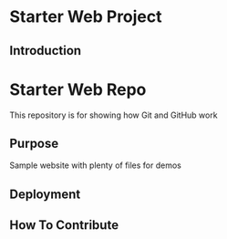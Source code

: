# Starter Web Project

## Introduction

# Starter Web Repo

This repository is for showing how Git and GitHub work

## Purpose

Sample website with plenty of files for demos

## Deployment

## How To Contribute